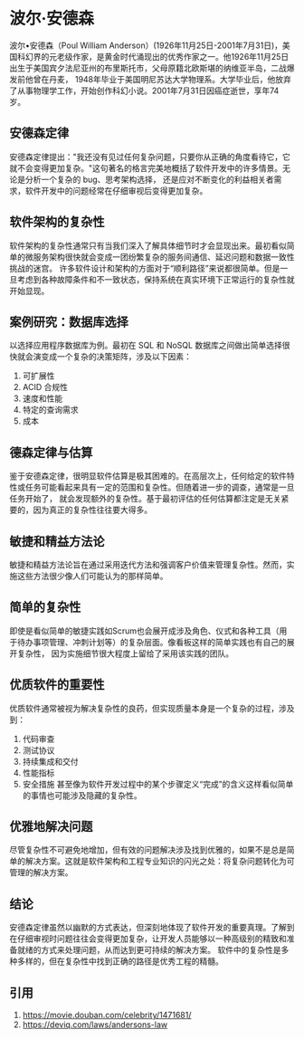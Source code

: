 # 波尔·安德森
波尔•安德森（Poul William Anderson）(1926年11月25日-2001年7月31日)，美国科幻界的元老级作家，是黄金时代涌现出的优秀作家之一。他1926年11月25日出生于美国宾夕法尼亚州的布里斯托市，父母原籍北欧斯堪的纳维亚半岛，二战爆发前他曾在丹麦，
1948年毕业于美国明尼苏达大学物理系。大学毕业后，他放弃了从事物理学工作，开始创作科幻小说。2001年7月31日因癌症逝世，享年74岁。
## 安德森定律
安德森定律提出："我还没有见过任何复杂问题，只要你从正确的角度看待它，它就不会变得更加复杂。"这句著名的格言完美地概括了软件开发中的许多情景。无论是分析一个复杂的 bug、思考架构选择，
还是应对不断变化的利益相关者需求，软件开发中的问题经常在仔细审视后变得更加复杂。

## 软件架构的复杂性
软件架构的复杂性通常只有当我们深入了解具体细节时才会显现出来。最初看似简单的微服务架构很快就会变成一团纷繁复杂的服务间通信、延迟问题和数据一致性挑战的迷宫。
许多软件设计和架构的方面对于“顺利路径”来说都很简单。但是一旦考虑到各种故障条件和不一致状态，保持系统在真实环境下正常运行的复杂性就开始显现。

## 案例研究：数据库选择
以选择应用程序数据库为例。最初在 SQL 和 NoSQL 数据库之间做出简单选择很快就会演变成一个复杂的决策矩阵，涉及以下因素：
1. 可扩展性
2. ACID 合规性
3. 速度和性能
4. 特定的查询需求
5. 成本

## 德森定律与估算
鉴于安德森定律，很明显软件估算是极其困难的。在高层次上，任何给定的软件特性或任务可能看起来具有一定的范围和复杂性。但随着进一步的调查，通常是一旦任务开始了，
就会发现额外的复杂性。基于最初评估的任何估算都注定是无关紧要的，因为真正的复杂性往往要大得多。

## 敏捷和精益方法论
敏捷和精益方法论旨在通过采用迭代方法和强调客户价值来管理复杂性。然而，实施这些方法很少像人们可能认为的那样简单。

## 简单的复杂性
即使是看似简单的敏捷实践如Scrum也会展开成涉及角色、仪式和各种工具（用于待办事项管理、冲刺计划等）的复杂层面。像看板这样的简单实践也有自己的展开复杂性，
因为实施细节很大程度上留给了采用该实践的团队。

## 优质软件的重要性
优质软件通常被视为解决复杂性的良药，但实现质量本身是一个复杂的过程，涉及到：
1. 代码审查
2. 测试协议
3. 持续集成和交付
4. 性能指标
5. 安全措施
甚至像为软件开发过程中的某个步骤定义“完成”的含义这样看似简单的事情也可能涉及隐藏的复杂性。

## 优雅地解决问题
尽管复杂性不可避免地增加，但有效的问题解决涉及找到优雅的，如果不是总是简单的解决方案。这就是软件架构和工程专业知识的闪光之处：将复杂问题转化为可管理的解决方案。

## 结论
安德森定律虽然以幽默的方式表达，但深刻地体现了软件开发的重要真理。了解到在仔细审视时问题往往会变得更加复杂，让开发人员能够以一种高级别的精致和准备就绪的方式来处理问题，从而达到更可持续的解决方案。
软件中的复杂性是多种多样的，但在复杂性中找到正确的路径是优秀工程的精髓。


## 引用
1. https://movie.douban.com/celebrity/1471681/
2. https://deviq.com/laws/andersons-law
